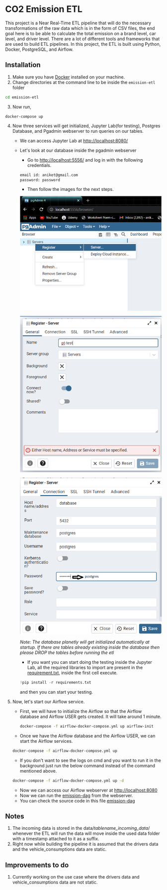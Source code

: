 # CO2 Emission ETL

This project is a Near Real-Time ETL pipeline that will do the necessary transformations of the raw data which is in the form of CSV files, the end goal here is to be able to calculate the total emission on a brand level, car level, and driver level. There are a lot of different tools and frameworks that are used to build ETL pipelines. In this project, the ETL is built using Python, Docker, PostgreSQL, and Airflow.

## Installation

1. Make sure you have [Docker](https://docs.docker.com/engine/install/) installed on your machine.
2. Change directories at the command line to be inside the `emission-etl` folder
```bash
cd emission-etl
```
3. Now run, 
```
docker-compose up
```
4. Now three services will get initialized, Jupyter Lab(for testing), Postgres Database, and Pgadmin webserver to run queries on our tables.

      - We can access Jupyter Lab at [http://localhost:8080/](http://localhost:8080/)
      - Let's look at our database inside the pgadmin webserver 
        - Go to [http://localhost:5556/](http://localhost:5556/) and log in with the following credentials.
        ```
        email id: aniket@gmail.com
        password: password
        ```
        - Then follow the images for the next steps.

        ![step-1](pgadmin_steps/step_1.png)

        ![step-2](pgadmin_steps/step_2.png)

        ![step-3](pgadmin_steps/step_3.png)
        
        _Note: The database planetly will get initialized automatically at startup. If there are tables already existing inside the database then please DROP the tables before running the etl_
       
        - If you want you can start doing the testing inside the Jupyter Lab, all the required libraries to import are present in the [requirement.txt](requirements.txt), inside the first cell execute.
        ```python
        !pip install -r requirements.txt
        ```
          and then you can start your testing.

5. Now, let's start our Airflow service.
   - First, we will have to initialize the Airflow so that the Airflow database and Airflow USER gets created. It will take around 1 minute.
     ```bash
     docker-compose -f airflow-docker-compose.yml up airflow-init
     ```
    - Once we have the Airflow database and the Airflow USER, we can start the Airflow services.
     ```bash
     docker-compose -f airflow-docker-compose.yml up
     ```
    - If you don't want to see the logs on cmd and you want to run it in the background just run the below command instead of the command mentioned above.
     ```bash
     docker-compose -f airflow-docker-compose.yml up -d
     ```
    - Now we can access our Airflow webserver at [http://localhost:8080](http://localhost:8080)
    - Now we can run the [emission-dag](http://localhost:8080/graph?dag_id=emission_dag) from the webserver.
    - You can check the source code in this file [emission-dag](dags/emission-dag.py)
## Notes
1. The incoming data is stored in the data/_tablename_incoming_data_/ whenever the ETL will run the data will move inside the used data folder with a timestamp attached to it as a suffix.
2. Right now while building the pipeline it is assumed that the drivers data and the vehicle_consumptions data are static.

## Improvements to do
1. Currently working on the use case where the drivers data and vehicle_consumptions data are not static.
